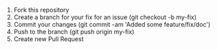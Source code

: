 1. Fork this repository
2. Create a branch for your fix for an issue (git checkout -b my-fix)
3. Commit your changes (git commit -am 'Added some feature/fix/doc')
4. Push to the branch (git push origin my-fix)
5. Create new Pull Request
